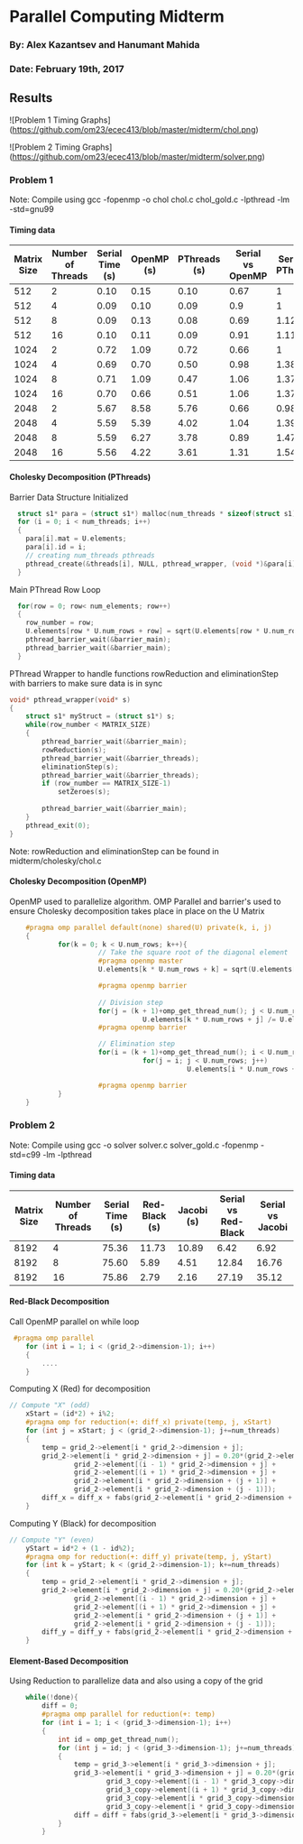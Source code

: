 # Parallel Computing Midterm
### By: Alex Kazantsev and Hanumant Mahida
### Date: February 19th, 2017

## Results

![Problem 1 Timing Graphs]
 (https://github.com/om23/ecec413/blob/master/midterm/chol.png)

![Problem 2 Timing Graphs]
 (https://github.com/om23/ecec413/blob/master/midterm/solver.png)


### Problem 1
Note: Compile using  gcc -fopenmp -o chol chol.c chol_gold.c -lpthread -lm -std=gnu99


#### Timing data
| Matrix Size | Number of Threads  | Serial Time (s) | OpenMP (s) | PThreads (s) | Serial vs OpenMP | Serial vs PThreads |
| ------------------|-------------|-----------------|-------------------|--------------|------------|------------|
| 512 | 2| 0.10 | 0.15 | 0.10 | 0.67 | 1 |
| 512 | 4| 0.09 | 0.10 | 0.09 | 0.9 | 1|
| 512 | 8 | 0.09 | 0.13 | 0.08 | 0.69 | 1.125| 
| 512 | 16 | 0.10 | 0.11 | 0.09 | 0.91 | 1.11|
| 1024 | 2 | 0.72 | 1.09 | 0.72 | 0.66 | 1 |
| 1024 | 4 | 0.69 | 0.70 | 0.50 | 0.98 | 1.38 |
| 1024 | 8 | 0.71 | 1.09 | 0.47 | 1.06 | 1.37 |
| 1024 | 16	| 0.70 | 0.66 | 0.51 | 1.06 | 1.37 |
| 2048 | 2 | 5.67 | 8.58 | 5.76 | 0.66 | 0.98 |
| 2048 | 4 | 5.59 | 5.39 | 4.02 | 1.04 | 1.39 |
| 2048 | 8 | 5.59 | 6.27 | 3.78  | 0.89 | 1.47 |
| 2048 | 16 | 5.56 | 4.22 | 3.61 | 1.31 | 1.54 |
 
#### Cholesky Decomposition (PThreads)

Barrier Data Structure Initialized
```C
  struct s1* para = (struct s1*) malloc(num_threads * sizeof(struct s1));
  for (i = 0; i < num_threads; i++)
  {
    para[i].mat = U.elements;
    para[i].id = i;
    // creating num_threads pthreads
    pthread_create(&threads[i], NULL, pthread_wrapper, (void *)&para[i]);
  }
```


Main PThread Row Loop
```C
  for(row = 0; row< num_elements; row++)
  {
    row_number = row;
	U.elements[row * U.num_rows + row] = sqrt(U.elements[row * U.num_rows + row]);
    pthread_barrier_wait(&barrier_main);
    pthread_barrier_wait(&barrier_main);
  }
```


PThread Wrapper to handle functions rowReduction and eliminationStep with barriers to make sure data is in sync
```C
void* pthread_wrapper(void* s)
{
	struct s1* myStruct = (struct s1*) s;
    while(row_number < MATRIX_SIZE)
    {
        pthread_barrier_wait(&barrier_main);
        rowReduction(s);
        pthread_barrier_wait(&barrier_threads);
        eliminationStep(s);
        pthread_barrier_wait(&barrier_threads);
		if (row_number == MATRIX_SIZE-1)
			setZeroes(s);
			
        pthread_barrier_wait(&barrier_main);
    }
    pthread_exit(0);
}
```

Note: rowReduction and eliminationStep can be found in midterm/cholesky/chol.c



#### Cholesky Decomposition (OpenMP)


OpenMP used to parallelize algorithm. OMP Parallel and barrier's used to ensure Cholesky decomposition takes place in place on the U Matrix
```C
    #pragma omp parallel default(none) shared(U) private(k, i, j)
	{
			for(k = 0; k < U.num_rows; k++){
					  // Take the square root of the diagonal element
					  #pragma openmp master
					  U.elements[k * U.num_rows + k] = sqrt(U.elements[k * U.num_rows + k]);

					  #pragma openmp barrier
			
					  // Division step
					  for(j = (k + 1)+omp_get_thread_num(); j < U.num_rows; j += num_threads)
								 U.elements[k * U.num_rows + j] /= U.elements[k * U.num_rows + k]; // Division step
					  #pragma openmp barrier

					  // Elimination step
					  for(i = (k + 1)+omp_get_thread_num(); i < U.num_rows; i += num_threads)
								 for(j = i; j < U.num_rows; j++)
											U.elements[i * U.num_rows + j] -= U.elements[k * U.num_rows + i] * U.elements[k * U.num_rows + j]; 

					  #pragma openmp barrier
			}   
	}
```





### Problem 2
Note: Compile using  gcc -o solver solver.c solver_gold.c -fopenmp -std=c99 -lm -lpthread

#### Timing data
| Matrix Size | Number of Threads  | Serial Time (s) | Red-Black (s) | Jacobi (s) | Serial vs Red-Black | Serial vs Jacobi |
| ------------------|-------------|-----------------|-------------------|--------------|------------|------------|
| 8192 | 4	| 75.36 | 11.73 | 10.89 | 6.42 | 6.92 |
| 8192 | 8	| 75.60 | 5.89 | 4.51 | 12.84 | 16.76 |
| 8192 | 16 | 75.86 | 2.79 | 2.16 | 27.19 | 35.12 |



#### Red-Black Decomposition

Call OpenMP parallel on while loop
```C
 #pragma omp parallel
	for (int i = 1; i < (grid_2->dimension-1); i++)
	{
		....
	}

```

Computing X (Red) for decomposition
```C
// Compute "X" (odd)	
	xStart = (id*2) + i%2;
	#pragma omp for reduction(+: diff_x) private(temp, j, xStart)
	for (int j = xStart; j < (grid_2->dimension-1); j+=num_threads)
	{
		temp = grid_2->element[i * grid_2->dimension + j];
		grid_2->element[i * grid_2->dimension + j] = 0.20*(grid_2->element[i * grid_2->dimension + j] + 
				grid_2->element[(i - 1) * grid_2->dimension + j] +
				grid_2->element[(i + 1) * grid_2->dimension + j] +
				grid_2->element[i * grid_2->dimension + (j + 1)] +
				grid_2->element[i * grid_2->dimension + (j - 1)]);
		diff_x = diff_x + fabs(grid_2->element[i * grid_2->dimension + j] - temp);	
	}
```



Computing Y (Black) for decomposition
```C
// Compute "Y" (even)
	yStart = id*2 + (1 - id%2);
	#pragma omp for reduction(+: diff_y) private(temp, j, yStart)
	for (int k = yStart; k < (grid_2->dimension-1); k+=num_threads)
	{
		temp = grid_2->element[i * grid_2->dimension + j];
		grid_2->element[i * grid_2->dimension + j] = 0.20*(grid_2->element[i * grid_2->dimension + j] + 
				grid_2->element[(i - 1) * grid_2->dimension + j] +
				grid_2->element[(i + 1) * grid_2->dimension + j] +
				grid_2->element[i * grid_2->dimension + (j + 1)] +
				grid_2->element[i * grid_2->dimension + (j - 1)]);
		diff_y = diff_y + fabs(grid_2->element[i * grid_2->dimension + j] - temp);	
	}
```

#### Element-Based Decomposition

Using Reduction to parallelize data and also using a copy of the grid
```C
	while(!done){
		diff = 0;
		#pragma omp parallel for reduction(+: temp) 
		for (int i = 1; i < (grid_3->dimension-1); i++)
		{
			int id = omp_get_thread_num();
			for (int j = id; j < (grid_3->dimension-1); j+=num_threads)
			{
				temp = grid_3->element[i * grid_3->dimension + j];
				grid_3->element[i * grid_3->dimension + j] = 0.20*(grid_3_copy->element[i * grid_3_copy->dimension + j] + 
						grid_3_copy->element[(i - 1) * grid_3_copy->dimension + j] +
						grid_3_copy->element[(i + 1) * grid_3_copy->dimension + j] +
						grid_3_copy->element[i * grid_3_copy->dimension + (j + 1)] +
						grid_3_copy->element[i * grid_3_copy->dimension + (j - 1)]);
				diff = diff + fabs(grid_3->element[i * grid_3->dimension + j] - temp);	
			}
		}
```






